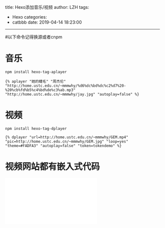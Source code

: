 title: Hexo添加音乐/视频
author: LZH
tags:
  - Hexo
categories:
  - catbbb
date: 2019-04-14 18:23:00
---
#以下命令记得换源或者cnpm
# 音乐
```
npm install hexo-tag-aplayer
```

```
{% aplayer "她的睫毛" "周杰伦" "http://home.ustc.edu.cn/~mmmwhy/%d6%dc%bd%dc%c2%d7%20-%20%cb%fd%b5%c4%bd%de%c3%ab.mp3"  "http://home.ustc.edu.cn/~mmmwhy/jay.jpg" "autoplay=false" %}
```
# 视频
```
npm install hexo-tag-dplayer
```

```
{% dplayer "url=http://home.ustc.edu.cn/~mmmwhy/GEM.mp4"  "pic=http://home.ustc.edu.cn/~mmmwhy/GEM.jpg" "loop=yes" "theme=#FADFA3" "autoplay=false" "token=tokendemo" %}
```
# 视频网站都有嵌入式代码
<iframe src="//player.bilibili.com/player.html?aid=10992574&cid=18194228&page=1" scrolling="no" border="0" frameborder="no" framespacing="0" allowfullscreen="true"> </iframe>